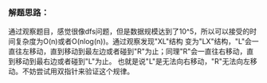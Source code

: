 ### 解题思路：
通过观察题目，感觉很像dfs问题，但是数据规模达到了10^5，所以可以接受的时间复杂度为O(n)或者O(nlog(n))。通过观察发现"XL"结构
变为"LX"结构，"L"会一直往左移动，直到移动到最左边或者碰到"R"为止；同理"R"会一直往右移动，直到移动到最右边或者碰到"L"为止。
也就是说"L"是无法向右移动，"R"无法向左移动。不妨尝试用双指针来验证这个规律。
